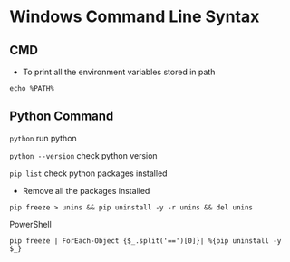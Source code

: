 # Windows Command Line Syntax

## CMD
- To print all the environment variables stored in path
```shell
echo %PATH%
```




## Python Command
```python``` run python

```python --version``` check python version

```pip list``` check python packages installed

- Remove all the packages installed
```shell
pip freeze > unins && pip uninstall -y -r unins && del unins
```

PowerShell
```shell
pip freeze | ForEach-Object {$_.split('==')[0]}| %{pip uninstall -y $_}
```